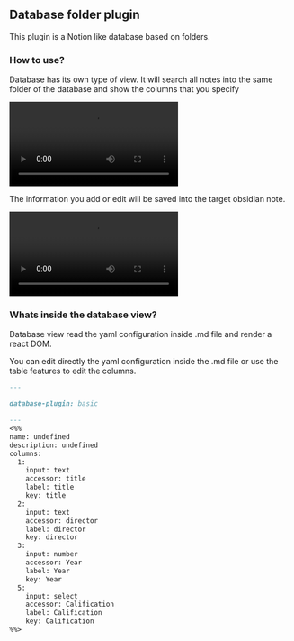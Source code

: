 ## Database folder plugin
This plugin is a Notion like database based on folders.

### How to use?
Database has its own type of view. It will search all notes into the same folder of the database and show the columns that you specify

![TablePresentation.mov](docs/resources/TablePresentation.mov)

The information you add or edit will be saved into the target obsidian note.

![AddNewRow.mov](docs/resources/AddNewRow.mov)
### Whats inside the database view?
Database view read the yaml configuration inside .md file and render a react DOM.

You can edit directly the yaml configuration inside the .md file or use the table features to edit the columns.
```markdown
---

database-plugin: basic

---
<%%
name: undefined
description: undefined
columns:
  1:
    input: text
    accessor: title
    label: title
    key: title
  2:
    input: text
    accessor: director
    label: director
    key: director
  3:
    input: number
    accessor: Year
    label: Year
    key: Year
  5:
    input: select
    accessor: Calification
    label: Calification
    key: Calification
%%>
```

